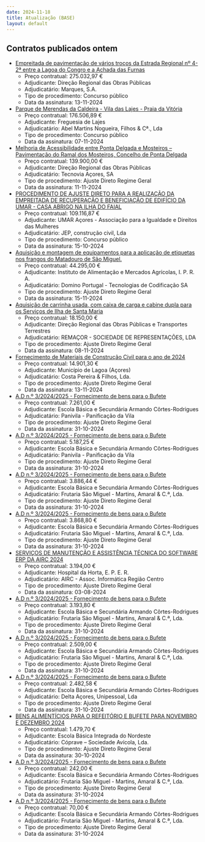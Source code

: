 ```yaml
---
date: 2024-11-18
title: Atualização (BASE)
layout: default
---
```

## Contratos publicados ontem

* [Empreitada de pavimentação de vários troços da Estrada Regional nº 4-2ª entre a Lagoa do Congro e a Achada das Furnas](https://www.base.gov.pt/Base4/pt/detalhe/?type=contratos&id=11031365)
  * Preço contratual: 275.032,97 €
  * Adjudicante: Direção Regional das Obras Públicas
  * Adjudicatário: Marques, S.A.
  * Tipo de procedimento: Concurso público
  * Data da assinatura: 13-11-2024
* [Parque de Merendas da Caldeira - Vila das Lajes - Praia da Vitória](https://www.base.gov.pt/Base4/pt/detalhe/?type=contratos&id=11031475)
  * Preço contratual: 176.506,89 €
  * Adjudicante: Freguesia de Lajes
  * Adjudicatário: Abel Martins Nogueira, Filhos & Cª., Lda
  * Tipo de procedimento: Concurso público
  * Data da assinatura: 07-11-2024
* [Melhoria de Acessibilidade entre Ponta Delgada e Mosteiros – Pavimentação do Ramal dos Mosteiros, Concelho de Ponta Delgada](https://www.base.gov.pt/Base4/pt/detalhe/?type=contratos&id=11031438)
  * Preço contratual: 139.900,00 €
  * Adjudicante: Direção Regional das Obras Públicas
  * Adjudicatário: Tecnovia Açores, SA
  * Tipo de procedimento: Ajuste Direto Regime Geral
  * Data da assinatura: 11-11-2024
* [PROCEDIMENTO DE AJUSTE DIRETO PARA A REALIZAÇÃO DA EMPREITADA DE RECUPERAÇÃO E BENEFICIAÇÃO DE EDIFÍCIO DA UMAR - CASA ABRIGO NA ILHA DO FAIAL](https://www.base.gov.pt/Base4/pt/detalhe/?type=contratos&id=11030218)
  * Preço contratual: 109.116,87 €
  * Adjudicante: UMAR Açores - Associação para a Igualdade e Direitos das Mulheres
  * Adjudicatário: JEP, construção civil, Lda
  * Tipo de procedimento: Concurso público
  * Data da assinatura: 15-10-2024
* [Aquisição e montagem de equipamentos para a aplicação de etiquetas nos frangos do Matadouro de São Miguel.](https://www.base.gov.pt/Base4/pt/detalhe/?type=contratos&id=11031551)
  * Preço contratual: 44.295,00 €
  * Adjudicante: Instituto de Alimentação e Mercados Agrícolas, I. P. R. A.
  * Adjudicatário: Domino Portugal - Tecnologias de Codificação SA
  * Tipo de procedimento: Ajuste Direto Regime Geral
  * Data da assinatura: 15-11-2024
* [Aquisição de carrinha usada, com caixa de carga e cabine dupla para os Serviços de Ilha de Santa Maria](https://www.base.gov.pt/Base4/pt/detalhe/?type=contratos&id=11030350)
  * Preço contratual: 18.150,00 €
  * Adjudicante: Direção Regional das Obras Públicas e Transportes Terrestres
  * Adjudicatário: REMAÇOR - SOCIEDADE DE REPRESENTAÇÕES, LDA
  * Tipo de procedimento: Ajuste Direto Regime Geral
  * Data da assinatura: 08-11-2024
* [Fornecimento de Materiais de Construção Civil para o ano de 2024](https://www.base.gov.pt/Base4/pt/detalhe/?type=contratos&id=11030791)
  * Preço contratual: 14.901,30 €
  * Adjudicante: Município de Lagoa (Açores)
  * Adjudicatário: Costa Pereira & Filhos, Lda.
  * Tipo de procedimento: Ajuste Direto Regime Geral
  * Data da assinatura: 13-11-2024
* [A.D n.º 3/2024/2025 - Fornecimento de bens para o Bufete](https://www.base.gov.pt/Base4/pt/detalhe/?type=contratos&id=11030575)
  * Preço contratual: 7.261,00 €
  * Adjudicante: Escola Básica e Secundária Armando Côrtes-Rodrigues
  * Adjudicatário: Panivila - Panificação da Vila
  * Tipo de procedimento: Ajuste Direto Regime Geral
  * Data da assinatura: 31-10-2024
* [A.D n.º 3/2024/2025 - Fornecimento de bens para o Bufete](https://www.base.gov.pt/Base4/pt/detalhe/?type=contratos&id=11030561)
  * Preço contratual: 5.187,25 €
  * Adjudicante: Escola Básica e Secundária Armando Côrtes-Rodrigues
  * Adjudicatário: Panivila - Panificação da Vila
  * Tipo de procedimento: Ajuste Direto Regime Geral
  * Data da assinatura: 31-10-2024
* [A.D n.º 3/2024/2025 - Fornecimento de bens para o Bufete](https://www.base.gov.pt/Base4/pt/detalhe/?type=contratos&id=11030588)
  * Preço contratual: 3.886,44 €
  * Adjudicante: Escola Básica e Secundária Armando Côrtes-Rodrigues
  * Adjudicatário: Frutaria São Miguel - Martins, Amaral & C.ª, Lda.
  * Tipo de procedimento: Ajuste Direto Regime Geral
  * Data da assinatura: 31-10-2024
* [A.D n.º 3/2024/2025 - Fornecimento de bens para o Bufete](https://www.base.gov.pt/Base4/pt/detalhe/?type=contratos&id=11030586)
  * Preço contratual: 3.868,80 €
  * Adjudicante: Escola Básica e Secundária Armando Côrtes-Rodrigues
  * Adjudicatário: Frutaria São Miguel - Martins, Amaral & C.ª, Lda.
  * Tipo de procedimento: Ajuste Direto Regime Geral
  * Data da assinatura: 31-10-2024
* [SERVIÇOS DE MANUTENÇÃO E ASSISTÊNCIA TÉCNICA DO SOFTWARE ERP DA AIRC 2024](https://www.base.gov.pt/Base4/pt/detalhe/?type=contratos&id=11031527)
  * Preço contratual: 3.194,00 €
  * Adjudicante: Hospital da Horta, E. P. E. R.
  * Adjudicatário: AIRC - Assoc. Informática Região Centro
  * Tipo de procedimento: Ajuste Direto Regime Geral
  * Data da assinatura: 03-08-2024
* [A.D n.º 3/2024/2025 - Fornecimento de bens para o Bufete](https://www.base.gov.pt/Base4/pt/detalhe/?type=contratos&id=11030585)
  * Preço contratual: 3.193,80 €
  * Adjudicante: Escola Básica e Secundária Armando Côrtes-Rodrigues
  * Adjudicatário: Frutaria São Miguel - Martins, Amaral & C.ª, Lda.
  * Tipo de procedimento: Ajuste Direto Regime Geral
  * Data da assinatura: 31-10-2024
* [A.D n.º 3/2024/2025 - Fornecimento de bens para o Bufete](https://www.base.gov.pt/Base4/pt/detalhe/?type=contratos&id=11030721)
  * Preço contratual: 2.509,00 €
  * Adjudicante: Escola Básica e Secundária Armando Côrtes-Rodrigues
  * Adjudicatário: Frutaria São Miguel - Martins, Amaral & C.ª, Lda.
  * Tipo de procedimento: Ajuste Direto Regime Geral
  * Data da assinatura: 31-10-2024
* [A.D n.º 3/2024/2025 - Fornecimento de bens para o Bufete](https://www.base.gov.pt/Base4/pt/detalhe/?type=contratos&id=11030764)
  * Preço contratual: 2.482,58 €
  * Adjudicante: Escola Básica e Secundária Armando Côrtes-Rodrigues
  * Adjudicatário: Delta Açores, Unipessoal, Lda
  * Tipo de procedimento: Ajuste Direto Regime Geral
  * Data da assinatura: 31-10-2024
* [BENS ALIMENTÍCIOS PARA O REFEITÓRIO E BUFETE PARA NOVEMBRO E DEZEMBRO 2024](https://www.base.gov.pt/Base4/pt/detalhe/?type=contratos&id=11030466)
  * Preço contratual: 1.479,70 €
  * Adjudicante: Escola Básica Integrada do Nordeste
  * Adjudicatário: Cóprave – Sociedade Avícola, Lda.
  * Tipo de procedimento: Ajuste Direto Regime Geral
  * Data da assinatura: 30-10-2024
* [A.D n.º 3/2024/2025 - Fornecimento de bens para o Bufete](https://www.base.gov.pt/Base4/pt/detalhe/?type=contratos&id=11030581)
  * Preço contratual: 242,00 €
  * Adjudicante: Escola Básica e Secundária Armando Côrtes-Rodrigues
  * Adjudicatário: Frutaria São Miguel - Martins, Amaral & C.ª, Lda.
  * Tipo de procedimento: Ajuste Direto Regime Geral
  * Data da assinatura: 31-10-2024
* [A.D n.º 3/2024/2025 - Fornecimento de bens para o Bufete](https://www.base.gov.pt/Base4/pt/detalhe/?type=contratos&id=11030736)
  * Preço contratual: 70,00 €
  * Adjudicante: Escola Básica e Secundária Armando Côrtes-Rodrigues
  * Adjudicatário: Frutaria São Miguel - Martins, Amaral & C.ª, Lda.
  * Tipo de procedimento: Ajuste Direto Regime Geral
  * Data da assinatura: 31-10-2024
